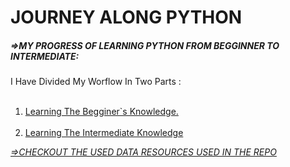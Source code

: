 # JOURNEY ALONG PYTHON
##### **=>MY PROGRESS OF LEARNING PYTHON FROM BEGGINNER TO INTERMEDIATE:**


<p> I Have Divided My Worflow In Two Parts :

<ol type="1">
  &nbsp &nbsp &nbsp &nbsp <li><a href="https://github.com/DHANOLA/MY-PROGRESS/tree/DH%40NOLA/PYTHON%20BEGINNER"> Learning The Begginer`s Knowledge. </a></li>
  &nbsp &nbsp &nbsp &nbsp <li><a href="https://github.com/DHANOLA/MY-PROGRESS/tree/DH%40NOLA/PYTHON%20INTERMEDIATE"> Learning The Intermediate Knowledge </a></li>
</ol> 



<a href="https://github.com/DHANOLA/DATASETS">*=>CHECKOUT THE USED DATA RESOURCES USED IN THE REPO* </a>
